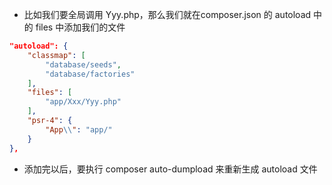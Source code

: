 - 比如我们要全局调用 Yyy.php，那么我们就在composer.json 的 autoload 中的 files 中添加我们的文件
```json
"autoload": {
    "classmap": [
        "database/seeds",
        "database/factories"
    ],
    "files": [
        "app/Xxx/Yyy.php"
    ],
    "psr-4": {
        "App\\": "app/"
    }
},
```
- 添加完以后，要执行 composer auto-dumpload 来重新生成 autoload 文件
